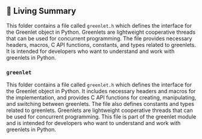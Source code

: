 

<!-- Living README Summary -->
## 🌳 Living Summary

This folder contains a file called `greenlet.h` which defines the interface for the Greenlet object in Python. Greenlets are lightweight cooperative threads that can be used for concurrent programming. The file provides necessary headers, macros, C API functions, constants, and types related to greenlets. It is intended for developers who want to understand and work with greenlets in Python.


### `greenlet`

This folder contains a file called `greenlet.h` which defines the interface for the Greenlet object in Python. It includes necessary headers and macros for the implementation, and provides C API functions for creating, manipulating, and switching between greenlets. The file also defines constants and types related to greenlets. Greenlets are lightweight cooperative threads that can be used for concurrent programming. This file is part of the greenlet module and is intended for developers who want to understand and work with greenlets in Python.

<!-- Living README Summary -->